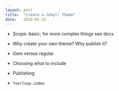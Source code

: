 ```yaml
---
layout: post
title:  "Create a Jekyll Theme"
date:   2020-05-25
---
```


- Scope: basic; for more complex things see docs
- Why create your own theme? Why publish it?
- Gem versus regular
- Choosing what to include
- Publishing

- `foorloop.index`
